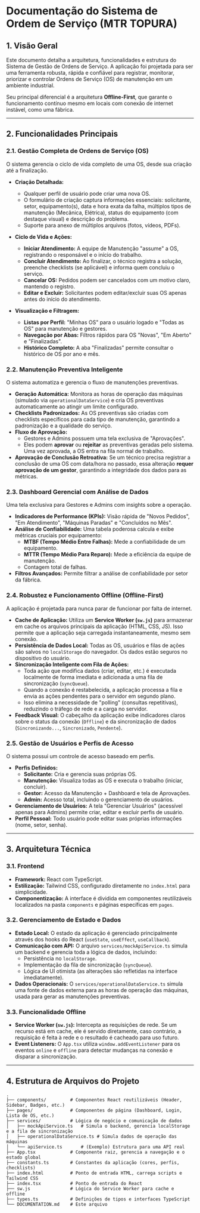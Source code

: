# Documentação do Sistema de Ordem de Serviço (MTR TOPURA)

## 1. Visão Geral

Este documento detalha a arquitetura, funcionalidades e estrutura do Sistema de Gestão de Ordens de Serviço. A aplicação foi projetada para ser uma ferramenta robusta, rápida e confiável para registrar, monitorar, priorizar e controlar Ordens de Serviço (OS) de manutenção em um ambiente industrial.

Seu principal diferencial é a arquitetura **Offline-First**, que garante o funcionamento contínuo mesmo em locais com conexão de internet instável, como uma fábrica.

---

## 2. Funcionalidades Principais

### 2.1. Gestão Completa de Ordens de Serviço (OS)

O sistema gerencia o ciclo de vida completo de uma OS, desde sua criação até a finalização.

-   **Criação Detalhada:**
    -   Qualquer perfil de usuário pode criar uma nova OS.
    -   O formulário de criação captura informações essenciais: solicitante, setor, equipamento(s), data e hora exata da falha, múltiplos tipos de manutenção (Mecânica, Elétrica), status do equipamento (com destaque visual) e descrição do problema.
    -   Suporte para anexo de múltiplos arquivos (fotos, vídeos, PDFs).

-   **Ciclo de Vida e Ações:**
    -   **Iniciar Atendimento:** A equipe de Manutenção "assume" a OS, registrando o responsável e o início do trabalho.
    -   **Concluir Atendimento:** Ao finalizar, o técnico registra a solução, preenche checklists (se aplicável) e informa quem concluiu o serviço.
    -   **Cancelar OS:** Pedidos podem ser cancelados com um motivo claro, mantendo o registro.
    -   **Editar e Excluir:** Solicitantes podem editar/excluir suas OS apenas antes do início do atendimento.

-   **Visualização e Filtragem:**
    -   **Listas por Perfil:** "Minhas OS" para o usuário logado e "Todas as OS" para manutenção e gestores.
    -   **Navegação por Abas:** Filtros rápidos para OS "Novas", "Em Aberto" e "Finalizadas".
    -   **Histórico Completo:** A aba "Finalizadas" permite consultar o histórico de OS por ano e mês.

### 2.2. Manutenção Preventiva Inteligente

O sistema automatiza e gerencia o fluxo de manutenções preventivas.

-   **Geração Automática:** Monitora as horas de operação das máquinas (simulado via `operationalDataService`) e cria OS preventivas automaticamente ao atingir um limite configurado.
-   **Checklists Padronizados:** As OS preventivas são criadas com checklists específicos para cada tipo de manutenção, garantindo a padronização e a qualidade do serviço.
-   **Fluxo de Aprovação:**
    -   Gestores e Admins possuem uma tela exclusiva de "Aprovações".
    -   Eles podem **aprovar** ou **rejeitar** as preventivas geradas pelo sistema. Uma vez aprovada, a OS entra na fila normal de trabalho.
-   **Aprovação de Conclusão Retroativa:** Se um técnico precisa registrar a conclusão de uma OS com data/hora no passado, essa alteração **requer aprovação de um gestor**, garantindo a integridade dos dados para as métricas.

### 2.3. Dashboard Gerencial com Análise de Dados

Uma tela exclusiva para Gestores e Admins com insights sobre a operação.

-   **Indicadores de Performance (KPIs):** Visão rápida de "Novos Pedidos", "Em Atendimento", "Máquinas Paradas" e "Concluídos no Mês".
-   **Análise de Confiabilidade:** Uma tabela poderosa calcula e exibe métricas cruciais por equipamento:
    -   **MTBF (Tempo Médio Entre Falhas):** Mede a confiabilidade de um equipamento.
    -   **MTTR (Tempo Médio Para Reparo):** Mede a eficiência da equipe de manutenção.
    -   Contagem total de falhas.
-   **Filtros Avançados:** Permite filtrar a análise de confiabilidade por setor da fábrica.

### 2.4. Robustez e Funcionamento Offline (Offline-First)

A aplicação é projetada para nunca parar de funcionar por falta de internet.

-   **Cache de Aplicação:** Utiliza um **Service Worker (`sw.js`)** para armazenar em cache os arquivos principais da aplicação (HTML, CSS, JS). Isso permite que a aplicação seja carregada instantaneamente, mesmo sem conexão.
-   **Persistência de Dados Local:** Todas as OS, usuários e filas de ações são salvos no `localStorage` do navegador. Os dados estão seguros no dispositivo do usuário.
-   **Sincronização Inteligente com Fila de Ações:**
    -   Toda ação que modifica dados (criar, editar, etc.) é executada localmente de forma imediata e adicionada a uma fila de sincronização (`syncQueue`).
    -   Quando a conexão é restabelecida, a aplicação processa a fila e envia as ações pendentes para o servidor em segundo plano.
    -   Isso elimina a necessidade de "polling" (consultas repetitivas), reduzindo o tráfego de rede e a carga no servidor.
-   **Feedback Visual:** O cabeçalho da aplicação exibe indicadores claros sobre o status da conexão (`Offline`) e da sincronização de dados (`Sincronizando...`, `Sincronizado`, `Pendente`).

### 2.5. Gestão de Usuários e Perfis de Acesso

O sistema possui um controle de acesso baseado em perfis.

-   **Perfis Definidos:**
    -   **Solicitante:** Cria e gerencia suas próprias OS.
    -   **Manutenção:** Visualiza todas as OS e executa o trabalho (iniciar, concluir).
    -   **Gestor:** Acesso da Manutenção + Dashboard e tela de Aprovações.
    -   **Admin:** Acesso total, incluindo o gerenciamento de usuários.
-   **Gerenciamento de Usuários:** A tela "Gerenciar Usuários" (acessível apenas para Admins) permite criar, editar e excluir perfis de usuário.
-   **Perfil Pessoal:** Todo usuário pode editar suas próprias informações (nome, setor, senha).

---

## 3. Arquitetura Técnica

### 3.1. Frontend

-   **Framework:** React com TypeScript.
-   **Estilização:** Tailwind CSS, configurado diretamente no `index.html` para simplicidade.
-   **Componentização:** A interface é dividida em componentes reutilizáveis localizados na pasta `components` e páginas específicas em `pages`.

### 3.2. Gerenciamento de Estado e Dados

-   **Estado Local:** O estado da aplicação é gerenciado principalmente através dos hooks do React (`useState`, `useEffect`, `useCallback`).
-   **Comunicação com API:** O arquivo `services/mockApiService.ts` simula um backend e gerencia toda a lógica de dados, incluindo:
    -   Persistência no `localStorage`.
    -   Implementação da fila de sincronização (`syncQueue`).
    -   Lógica de UI otimista (as alterações são refletidas na interface imediatamente).
-   **Dados Operacionais:** O `services/operationalDataService.ts` simula uma fonte de dados externa para as horas de operação das máquinas, usada para gerar as manutenções preventivas.

### 3.3. Funcionalidade Offline

-   **Service Worker (`sw.js`):** Intercepta as requisições de rede. Se um recurso está em cache, ele é servido diretamente, caso contrário, a requisição é feita à rede e o resultado é cacheado para uso futuro.
-   **Event Listeners:** O `App.tsx` utiliza `window.addEventListener` para os eventos `online` e `offline` para detectar mudanças na conexão e disparar a sincronização.

---

## 4. Estrutura de Arquivos do Projeto

```
.
├── components/         # Componentes React reutilizáveis (Header, Sidebar, Badges, etc.)
├── pages/              # Componentes de página (Dashboard, Login, Lista de OS, etc.)
├── services/           # Lógica de negócio e comunicação de dados
│   ├── mockApiService.ts   # Simula o backend, gerencia localStorage e a fila de sincronização
│   ├── operationalDataService.ts # Simula dados de operação das máquinas
│   └── apiService.ts       # (Exemplo) Estrutura para uma API real
├── App.tsx             # Componente raiz, gerencia a navegação e o estado global
├── constants.ts        # Constantes da aplicação (cores, perfis, checklists)
├── index.html          # Ponto de entrada HTML, carrega scripts e Tailwind CSS
├── index.tsx           # Ponto de entrada do React
├── sw.js               # Lógica do Service Worker para cache e offline
├── types.ts            # Definições de tipos e interfaces TypeScript
└── DOCUMENTATION.md    # Este arquivo
```
